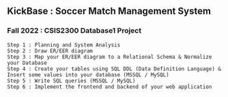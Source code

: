 ## KickBase : Soccer Match Management System
### Fall 2022 : CSIS2300 Database1 Project 
```
Step 1 : Planning and System Analysis
Step 2 : Draw ER/EER diagram
Step 3 : Map your ER/EER diagram to a Relational Schema & Normalize your Database
Step 4 : Create your tables using SQL DDL (Data Definition Language) & Insert some values into your database (MSSQL / MySQL)
Step 5 : Write SQL queries (MSSQL / MySQL)
Step 6 : Implement the frontend and backend of your web application
```
